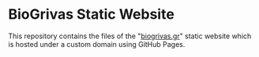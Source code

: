 # BioGrivas Static Website

This repository contains the files of the "[biogrivas.gr](https://biogrivas.gr)" static website which is hosted under a custom domain using GitHub Pages.
